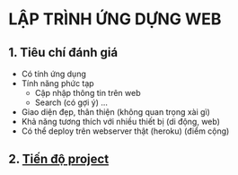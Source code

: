 # LẬP TRÌNH ỨNG DỰNG WEB

## 1. Tiêu chí đánh giá
- Có tính ứng dụng
- Tính năng phức tạp
    + Cập nhập thông tin trên web
    + Search (có gợi ý)
    ...
- Giao diện đẹp, thân thiện (không quan trọng xài gì)
- Khả năng tương thích với nhiều thiết bị (di động, web)
- Có thể deploy trên webserver thật (heroku) (điểm cộng)

## 2. [Tiến độ project](https://github.com/nguyenngoctruong2k1/NT208.M11.ANTN/projects/1)